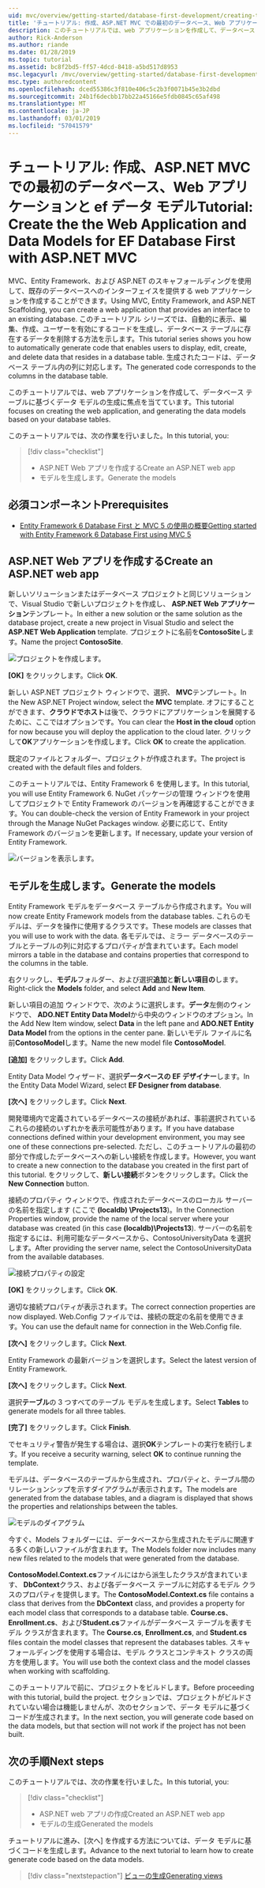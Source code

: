 ```yaml
---
uid: mvc/overview/getting-started/database-first-development/creating-the-web-application
title: 'チュートリアル: 作成、ASP.NET MVC での最初のデータベース、Web アプリケーションと ef データ モデル'
description: このチュートリアルでは、web アプリケーションを作成して、データベース テーブルに基づくデータ モデルの生成に焦点を当てています。
author: Rick-Anderson
ms.author: riande
ms.date: 01/28/2019
ms.topic: tutorial
ms.assetid: bc8f2bd5-ff57-4dcd-8418-a5bd517d8953
msc.legacyurl: /mvc/overview/getting-started/database-first-development/creating-the-web-application
msc.type: authoredcontent
ms.openlocfilehash: dced55386c3f810e406c5c2b3f0071b45e3b2dbd
ms.sourcegitcommit: 24b1f6decbb17bb22a45166e5fdb0845c65af498
ms.translationtype: MT
ms.contentlocale: ja-JP
ms.lasthandoff: 03/01/2019
ms.locfileid: "57041579"
---
```

# <a name="tutorial-create-the-the-web-application-and-data-models-for-ef-database-first-with-aspnet-mvc"></a><span data-ttu-id="866e2-103">チュートリアル: 作成、ASP.NET MVC での最初のデータベース、Web アプリケーションと ef データ モデル</span><span class="sxs-lookup"><span data-stu-id="866e2-103">Tutorial: Create the the Web Application and Data Models for EF Database First with ASP.NET MVC</span></span>

 <span data-ttu-id="866e2-104">MVC、Entity Framework、および ASP.NET のスキャフォールディングを使用して、既存のデータベースへのインターフェイスを提供する web アプリケーションを作成することができます。</span><span class="sxs-lookup"><span data-stu-id="866e2-104">Using MVC, Entity Framework, and ASP.NET Scaffolding, you can create a web application that provides an interface to an existing database.</span></span> <span data-ttu-id="866e2-105">このチュートリアル シリーズでは、自動的に表示、編集、作成、ユーザーを有効にするコードを生成し、データベース テーブルに存在するデータを削除する方法を示します。</span><span class="sxs-lookup"><span data-stu-id="866e2-105">This tutorial series shows you how to automatically generate code that enables users to display, edit, create, and delete data that resides in a database table.</span></span> <span data-ttu-id="866e2-106">生成されたコードは、データベース テーブル内の列に対応します。</span><span class="sxs-lookup"><span data-stu-id="866e2-106">The generated code corresponds to the columns in the database table.</span></span>

<span data-ttu-id="866e2-107">このチュートリアルでは、web アプリケーションを作成して、データベース テーブルに基づくデータ モデルの生成に焦点を当てています。</span><span class="sxs-lookup"><span data-stu-id="866e2-107">This tutorial focuses on creating the web application, and generating the data models based on your database tables.</span></span>

<span data-ttu-id="866e2-108">このチュートリアルでは、次の作業を行いました。</span><span class="sxs-lookup"><span data-stu-id="866e2-108">In this tutorial, you:</span></span>

> [!div class="checklist"]
> * <span data-ttu-id="866e2-109">ASP.NET Web アプリを作成する</span><span class="sxs-lookup"><span data-stu-id="866e2-109">Create an ASP.NET web app</span></span>
> * <span data-ttu-id="866e2-110">モデルを生成します。</span><span class="sxs-lookup"><span data-stu-id="866e2-110">Generate the models</span></span>

## <a name="prerequisites"></a><span data-ttu-id="866e2-111">必須コンポーネント</span><span class="sxs-lookup"><span data-stu-id="866e2-111">Prerequisites</span></span>

* [<span data-ttu-id="866e2-112">Entity Framework 6 Database First と MVC 5 の使用の概要</span><span class="sxs-lookup"><span data-stu-id="866e2-112">Getting started with Entity Framework 6 Database First using MVC 5</span></span>](setting-up-database.md)

## <a name="create-an-aspnet-web-app"></a><span data-ttu-id="866e2-113">ASP.NET Web アプリを作成する</span><span class="sxs-lookup"><span data-stu-id="866e2-113">Create an ASP.NET web app</span></span>

<span data-ttu-id="866e2-114">新しいソリューションまたはデータベース プロジェクトと同じソリューションで、Visual Studio で新しいプロジェクトを作成し、 **ASP.NET Web アプリケーション**テンプレート。</span><span class="sxs-lookup"><span data-stu-id="866e2-114">In either a new solution or the same solution as the database project, create a new project in Visual Studio and select the **ASP.NET Web Application** template.</span></span> <span data-ttu-id="866e2-115">プロジェクトに名前を**ContosoSite**します。</span><span class="sxs-lookup"><span data-stu-id="866e2-115">Name the project **ContosoSite**.</span></span>

![プロジェクトを作成します。](creating-the-web-application/_static/image1.png)

<span data-ttu-id="866e2-117">**[OK]** をクリックします。</span><span class="sxs-lookup"><span data-stu-id="866e2-117">Click **OK**.</span></span>

<span data-ttu-id="866e2-118">新しい ASP.NET プロジェクト ウィンドウで、選択、 **MVC**テンプレート。</span><span class="sxs-lookup"><span data-stu-id="866e2-118">In the New ASP.NET Project window, select the **MVC** template.</span></span> <span data-ttu-id="866e2-119">オフにすることができます、**クラウドでホスト**は後で、クラウドにアプリケーションを展開するために、ここではオプションです。</span><span class="sxs-lookup"><span data-stu-id="866e2-119">You can clear the **Host in the cloud** option for now because you will deploy the application to the cloud later.</span></span> <span data-ttu-id="866e2-120">クリックして**OK**アプリケーションを作成します。</span><span class="sxs-lookup"><span data-stu-id="866e2-120">Click **OK** to create the application.</span></span>

<span data-ttu-id="866e2-121">既定のファイルとフォルダー、プロジェクトが作成されます。</span><span class="sxs-lookup"><span data-stu-id="866e2-121">The project is created with the default files and folders.</span></span>

<span data-ttu-id="866e2-122">このチュートリアルでは、Entity Framework 6 を使用します。</span><span class="sxs-lookup"><span data-stu-id="866e2-122">In this tutorial, you will use Entity Framework 6.</span></span> <span data-ttu-id="866e2-123">NuGet パッケージの管理 ウィンドウを使用してプロジェクトで Entity Framework のバージョンを再確認することができます。</span><span class="sxs-lookup"><span data-stu-id="866e2-123">You can double-check the version of Entity Framework in your project through the Manage NuGet Packages window.</span></span> <span data-ttu-id="866e2-124">必要に応じて、Entity Framework のバージョンを更新します。</span><span class="sxs-lookup"><span data-stu-id="866e2-124">If necessary, update your version of Entity Framework.</span></span>

![バージョンを表示します。](creating-the-web-application/_static/image3.png)

## <a name="generate-the-models"></a><span data-ttu-id="866e2-126">モデルを生成します。</span><span class="sxs-lookup"><span data-stu-id="866e2-126">Generate the models</span></span>

<span data-ttu-id="866e2-127">Entity Framework モデルをデータベース テーブルから作成されます。</span><span class="sxs-lookup"><span data-stu-id="866e2-127">You will now create Entity Framework models from the database tables.</span></span> <span data-ttu-id="866e2-128">これらのモデルは、データを操作に使用するクラスです。</span><span class="sxs-lookup"><span data-stu-id="866e2-128">These models are classes that you will use to work with the data.</span></span> <span data-ttu-id="866e2-129">各モデルでは、ミラー データベースのテーブルとテーブルの列に対応するプロパティが含まれています。</span><span class="sxs-lookup"><span data-stu-id="866e2-129">Each model mirrors a table in the database and contains properties that correspond to the columns in the table.</span></span>

<span data-ttu-id="866e2-130">右クリックし、**モデル**フォルダー、および選択**追加**と**新しい項目の**します。</span><span class="sxs-lookup"><span data-stu-id="866e2-130">Right-click the **Models** folder, and select **Add** and **New Item**.</span></span>

<span data-ttu-id="866e2-131">新しい項目の追加 ウィンドウで、次のように選択します。**データ**左側のウィンドウで、 **ADO.NET Entity Data Model**から中央のウィンドウのオプション。</span><span class="sxs-lookup"><span data-stu-id="866e2-131">In the Add New Item window, select **Data** in the left pane and **ADO.NET Entity Data Model** from the options in the center pane.</span></span> <span data-ttu-id="866e2-132">新しいモデル ファイルに名前**ContosoModel**します。</span><span class="sxs-lookup"><span data-stu-id="866e2-132">Name the new model file **ContosoModel**.</span></span>

<span data-ttu-id="866e2-133">**[追加]** をクリックします。</span><span class="sxs-lookup"><span data-stu-id="866e2-133">Click **Add**.</span></span>

<span data-ttu-id="866e2-134">Entity Data Model ウィザード、選択**データベースの EF デザイナー**します。</span><span class="sxs-lookup"><span data-stu-id="866e2-134">In the Entity Data Model Wizard, select **EF Designer from database**.</span></span>

<span data-ttu-id="866e2-135">**[次へ]** をクリックします。</span><span class="sxs-lookup"><span data-stu-id="866e2-135">Click **Next**.</span></span>

<span data-ttu-id="866e2-136">開発環境内で定義されているデータベースの接続があれば、事前選択されているこれらの接続のいずれかを表示可能性があります。</span><span class="sxs-lookup"><span data-stu-id="866e2-136">If you have database connections defined within your development environment, you may see one of these connections pre-selected.</span></span> <span data-ttu-id="866e2-137">ただし、このチュートリアルの最初の部分で作成したデータベースへの新しい接続を作成します。</span><span class="sxs-lookup"><span data-stu-id="866e2-137">However, you want to create a new connection to the database you created in the first part of this tutorial.</span></span> <span data-ttu-id="866e2-138">をクリックして、**新しい接続**ボタンをクリックします。</span><span class="sxs-lookup"><span data-stu-id="866e2-138">Click the **New Connection** button.</span></span>

<span data-ttu-id="866e2-139">接続のプロパティ ウィンドウで、作成されたデータベースのローカル サーバーの名前を指定します (ここで **(localdb) \Projects13**)。</span><span class="sxs-lookup"><span data-stu-id="866e2-139">In the Connection Properties window, provide the name of the local server where your database was created (in this case **(localdb)\Projects13**).</span></span> <span data-ttu-id="866e2-140">サーバーの名前を指定するには、利用可能なデータベースから、ContosoUniversityData を選択します。</span><span class="sxs-lookup"><span data-stu-id="866e2-140">After providing the server name, select the ContosoUniversityData from the available databases.</span></span>

![接続プロパティの設定](creating-the-web-application/_static/image8.png)

<span data-ttu-id="866e2-142">**[OK]** をクリックします。</span><span class="sxs-lookup"><span data-stu-id="866e2-142">Click **OK**.</span></span>

<span data-ttu-id="866e2-143">適切な接続プロパティが表示されます。</span><span class="sxs-lookup"><span data-stu-id="866e2-143">The correct connection properties are now displayed.</span></span> <span data-ttu-id="866e2-144">Web.Config ファイルでは、接続の既定の名前を使用できます。</span><span class="sxs-lookup"><span data-stu-id="866e2-144">You can use the default name for connection in the Web.Config file.</span></span>

<span data-ttu-id="866e2-145">**[次へ]** をクリックします。</span><span class="sxs-lookup"><span data-stu-id="866e2-145">Click **Next**.</span></span>

<span data-ttu-id="866e2-146">Entity Framework の最新バージョンを選択します。</span><span class="sxs-lookup"><span data-stu-id="866e2-146">Select the latest version of Entity Framework.</span></span>

<span data-ttu-id="866e2-147">**[次へ]** をクリックします。</span><span class="sxs-lookup"><span data-stu-id="866e2-147">Click **Next**.</span></span>

<span data-ttu-id="866e2-148">選択**テーブル**の 3 つすべてのテーブル モデルを生成します。</span><span class="sxs-lookup"><span data-stu-id="866e2-148">Select **Tables** to generate models for all three tables.</span></span>

<span data-ttu-id="866e2-149">**[完了]** をクリックします。</span><span class="sxs-lookup"><span data-stu-id="866e2-149">Click **Finish**.</span></span>

<span data-ttu-id="866e2-150">でセキュリティ警告が発生する場合は、選択**OK**テンプレートの実行を続行します。</span><span class="sxs-lookup"><span data-stu-id="866e2-150">If you receive a security warning, select **OK** to continue running the template.</span></span>

<span data-ttu-id="866e2-151">モデルは、データベースのテーブルから生成され、プロパティと、テーブル間のリレーションシップを示すダイアグラムが表示されます。</span><span class="sxs-lookup"><span data-stu-id="866e2-151">The models are generated from the database tables, and a diagram is displayed that shows the properties and relationships between the tables.</span></span>

![モデルのダイアグラム](creating-the-web-application/_static/image11.png)

<span data-ttu-id="866e2-153">今すぐ、Models フォルダーには、データベースから生成されたモデルに関連する多くの新しいファイルが含まれます。</span><span class="sxs-lookup"><span data-stu-id="866e2-153">The Models folder now includes many new files related to the models that were generated from the database.</span></span>

<span data-ttu-id="866e2-154">**ContosoModel.Context.cs**ファイルにはから派生したクラスが含まれています、 **DbContext**クラス、および各データベース テーブルに対応するモデル クラスのプロパティを提供します。</span><span class="sxs-lookup"><span data-stu-id="866e2-154">The **ContosoModel.Context.cs** file contains a class that derives from the **DbContext** class, and provides a property for each model class that corresponds to a database table.</span></span> <span data-ttu-id="866e2-155">**Course.cs**、 **Enrollment.cs**、および**Student.cs**ファイルがデータベース テーブルを表すモデル クラスが含まれます。</span><span class="sxs-lookup"><span data-stu-id="866e2-155">The **Course.cs**, **Enrollment.cs**, and **Student.cs** files contain the model classes that represent the databases tables.</span></span> <span data-ttu-id="866e2-156">スキャフォールディングを使用する場合は、モデル クラスとコンテキスト クラスの両方を使用します。</span><span class="sxs-lookup"><span data-stu-id="866e2-156">You will use both the context class and the model classes when working with scaffolding.</span></span>

<span data-ttu-id="866e2-157">このチュートリアルで前に、プロジェクトをビルドします。</span><span class="sxs-lookup"><span data-stu-id="866e2-157">Before proceeding with this tutorial, build the project.</span></span> <span data-ttu-id="866e2-158">セクションでは、プロジェクトがビルドされていない場合は機能しませんが、次のセクションで、データ モデルに基づくコードが生成されます。</span><span class="sxs-lookup"><span data-stu-id="866e2-158">In the next section, you will generate code based on the data models, but that section will not work if the project has not been built.</span></span>

## <a name="next-steps"></a><span data-ttu-id="866e2-159">次の手順</span><span class="sxs-lookup"><span data-stu-id="866e2-159">Next steps</span></span>

<span data-ttu-id="866e2-160">このチュートリアルでは、次の作業を行いました。</span><span class="sxs-lookup"><span data-stu-id="866e2-160">In this tutorial, you:</span></span>

> [!div class="checklist"]
> * <span data-ttu-id="866e2-161">ASP.NET web アプリの作成</span><span class="sxs-lookup"><span data-stu-id="866e2-161">Created an ASP.NET web app</span></span>
> * <span data-ttu-id="866e2-162">モデルの生成</span><span class="sxs-lookup"><span data-stu-id="866e2-162">Generated the models</span></span>

<span data-ttu-id="866e2-163">チュートリアルに進み、[次へ] を作成する方法については、データ モデルに基づくコードを生成します。</span><span class="sxs-lookup"><span data-stu-id="866e2-163">Advance to the next tutorial to learn how to create generate code based on the data models.</span></span>
> [!div class="nextstepaction"]
> [<span data-ttu-id="866e2-164">ビューの生成</span><span class="sxs-lookup"><span data-stu-id="866e2-164">Generating views</span></span>](generating-views.md)